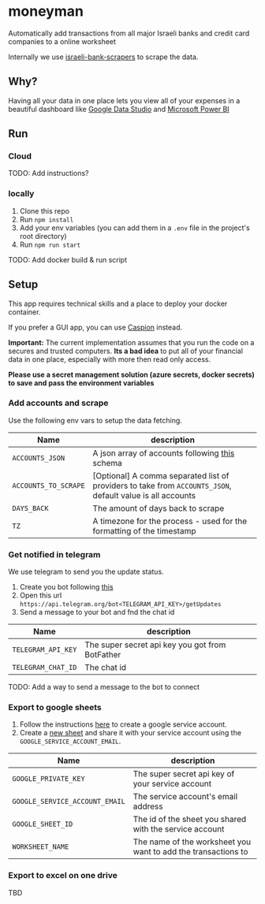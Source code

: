 # moneyman

Automatically add transactions from all major Israeli banks and credit card companies to a online worksheet

Internally we use [israeli-bank-scrapers](https://github.com/eshaham/israeli-bank-scrapers) to scrape the data.

## Why?

Having all your data in one place lets you view all of your expenses in a beautiful dashboard like [Google Data Studio](https://datastudio.google.com) and [Microsoft Power BI](https://powerbi.microsoft.com/)

## Run

### Cloud

TODO: Add instructions?

### locally

1. Clone this repo
2. Run `npm install`
3. Add your env variables (you can add them in a `.env` file in the project's root directory)
4. Run `npm run start`

TODO: Add docker build & run script

## Setup

This app requires technical skills and a place to deploy your docker container.

If you prefer a GUI app, you can use [Caspion](https://github.com/brafdlog/caspion) instead.

**Important:**
The current implementation assumes that you run the code on a secures and trusted computers.
**Its a bad idea** to put all of your financial data in one place, especially with more then read only access.

**Please use a secret management solution (azure secrets, docker secrets) to save and pass the environment variables**

### Add accounts and scrape

Use the following env vars to setup the data fetching.

| Name                 | description                                                                                                                         |
| -------------------- | ----------------------------------------------------------------------------------------------------------------------------------- |
| `ACCOUNTS_JSON`      | A json array of accounts following [this](https://github.com/eshaham/israeli-bank-scrapers#specific-definitions-per-scraper) schema |
| `ACCOUNTS_TO_SCRAPE` | [Optional] A comma separated list of providers to take from `ACCOUNTS_JSON`, default value is all accounts                          |
| `DAYS_BACK`          | The amount of days back to scrape                                                                                                   |
| `TZ`                 | A timezone for the process - used for the formatting of the timestamp                                                               |

### Get notified in telegram

We use telegram to send you the update status.

1. Create you bot following [this](https://core.telegram.org/bots#creating-a-new-bot)
2. Open this url `https://api.telegram.org/bot<TELEGRAM_API_KEY>/getUpdates`
3. Send a message to your bot and fnd the chat id

| Name               | description                                     |
| ------------------ | ----------------------------------------------- |
| `TELEGRAM_API_KEY` | The super secret api key you got from BotFather |
| `TELEGRAM_CHAT_ID` | The chat id                                     |

TODO: Add a way to send a message to the bot to connect

### Export to google sheets

1. Follow the instructions [here](https://theoephraim.github.io/node-google-spreadsheet/#/getting-started/authentication?id=service-account) to create a google service account.
2. Create a [new sheet](https://sheets.new/) and share it with your service account using the `GOOGLE_SERVICE_ACCOUNT_EMAIL`.

| Name                           | description                                                   |
| ------------------------------ | ------------------------------------------------------------- |
| `GOOGLE_PRIVATE_KEY`           | The super secret api key of your service account              |
| `GOOGLE_SERVICE_ACCOUNT_EMAIL` | The service account's email address                           |
| `GOOGLE_SHEET_ID`              | The id of the sheet you shared with the service account       |
| `WORKSHEET_NAME`               | The name of the worksheet you want to add the transactions to |

### Export to excel on one drive

TBD
